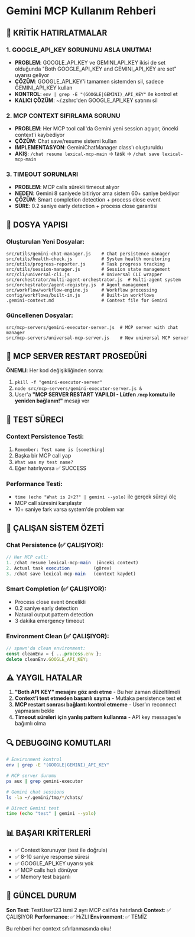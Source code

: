 # Gemini MCP Kullanım Rehberi

## 🚨 KRİTİK HATIRLATMALAR

### 1. GOOGLE_API_KEY SORUNUNU ASLA UNUTMA!
- **PROBLEM**: GOOGLE_API_KEY ve GEMINI_API_KEY ikisi de set olduğunda "Both GOOGLE_API_KEY and GEMINI_API_KEY are set" uyarısı geliyor
- **ÇÖZÜM**: GOOGLE_API_KEY'i tamamen sistemden sil, sadece GEMINI_API_KEY kullan
- **KONTROL**: `env | grep -E "(GOOGLE|GEMINI)_API_KEY"` ile kontrol et
- **KALICI ÇÖZÜM**: ~/.zshrc'den GOOGLE_API_KEY satırını sil

### 2. MCP CONTEXT SIFIRLAMA SORUNU
- **PROBLEM**: Her MCP tool call'da Gemini yeni session açıyor, önceki context'i kaybediyor
- **ÇÖZÜM**: Chat save/resume sistemi kullan
- **IMPLEMENTASYON**: GeminiChatManager class'ı oluşturuldu
- **AKIŞ**: `/chat resume lexical-mcp-main` → task → `/chat save lexical-mcp-main`

### 3. TIMEOUT SORUNLARI
- **PROBLEM**: MCP calls sürekli timeout alıyor
- **NEDEN**: Gemini 8 saniyede bitiriyor ama sistem 60+ saniye bekliyor
- **ÇÖZÜM**: Smart completion detection + process close event
- **SÜRE**: 0.2 saniye early detection + process close garantisi

## 📁 DOSYA YAPISI

### Oluşturulan Yeni Dosyalar:
```
src/utils/gemini-chat-manager.js    # Chat persistence manager
src/utils/health-check.js           # System health monitoring
src/utils/progress-reporter.js      # Task progress tracking
src/utils/session-manager.js        # Session state management
src/cli/universal-cli.js            # Universal CLI wrapper
src/orchestrator/multi-agent-orchestrator.js  # Multi-agent system
src/orchestrator/agent-registry.js  # Agent management
src/workflow/workflow-engine.js     # Workflow processing
config/workflows/built-in.js        # Built-in workflows
.gemini-context.md                  # Context file for Gemini
```

### Güncellenen Dosyalar:
```
src/mcp-servers/gemini-executor-server.js  # MCP server with chat manager
src/mcp-servers/universal-mcp-server.js    # New universal MCP server
```

## 🔧 MCP SERVER RESTART PROSEDÜRİ

**ÖNEMLI**: Her kod değişikliğinden sonra:
1. `pkill -f "gemini-executor-server"`
2. `node src/mcp-servers/gemini-executor-server.js &`
3. User'a **"MCP SERVER RESTART YAPILDI - Lütfen `/mcp` komutu ile yeniden bağlanın!"** mesajı ver

## 🎯 TEST SÜRECI

### Context Persistence Testi:
1. `Remember: Test name is [something]`
2. Başka bir MCP call yap
3. `What was my test name?`
4. Eğer hatırlıyorsa ✅ SUCCESS

### Performance Testi:
- `time (echo "What is 2+2?" | gemini --yolo)` ile gerçek süreyi ölç
- MCP call süresini karşılaştır
- 10+ saniye fark varsa system'de problem var

## 🚀 ÇALIŞAN SİSTEM ÖZETİ

### Chat Persistence (✅ ÇALIŞIYOR):
```javascript
// Her MCP call:
1. /chat resume lexical-mcp-main  (önceki context)
2. Actual task execution         (görev)
3. /chat save lexical-mcp-main   (context kaydet)
```

### Smart Completion (✅ ÇALIŞIYOR):
- Process close event öncelikli
- 0.2 saniye early detection
- Natural output pattern detection
- 3 dakika emergency timeout

### Environment Clean (✅ ÇALIŞIYOR):
```javascript
// spawn'da clean environment:
const cleanEnv = { ...process.env };
delete cleanEnv.GOOGLE_API_KEY;
```

## ⚠️ YAYGIL HATALAR

1. **"Both API KEY" mesajını göz ardı etme** - Bu her zaman düzeltilmeli
2. **Context'i test etmeden başarılı sayma** - Mutlaka persistence test et
3. **MCP restart sonrası bağlantı kontrol etmeme** - User'ın reconnect yapmasını bekle
4. **Timeout süreleri için yanlış pattern kullanma** - API key messages'e bağımlı olma

## 🔍 DEBUGGING KOMUTLARI

```bash
# Environment kontrol
env | grep -E "(GOOGLE|GEMINI)_API_KEY"

# MCP server durumu
ps aux | grep gemini-executor

# Gemini chat sessions
ls -la ~/.gemini/tmp/*/chats/

# Direct Gemini test
time (echo "test" | gemini --yolo)
```

## 📊 BAŞARI KRİTERLERİ

- ✅ Context korunuyor (test ile doğrula)
- ✅ 8-10 saniye response süresi
- ✅ GOOGLE_API_KEY uyarısı yok
- ✅ MCP calls hızlı dönüyor
- ✅ Memory test başarılı

## 🎯 GÜNCEL DURUM

**Son Test**: TestUser123 ismi 2 ayrı MCP call'da hatırlandı
**Context**: ✅ ÇALIŞIYOR
**Performance**: ✅ HıZLI
**Environment**: ✅ TEMİZ

Bu rehberi her context sıfırlanmasında oku!